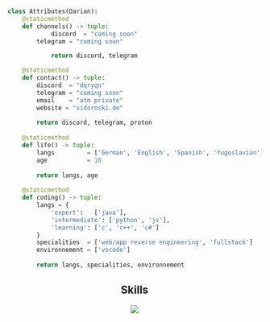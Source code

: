 <!-- <p align="center">
    <img alt="" src=https://img.shields.io/github/stars/dqryqn?style=for-the-badge&?affiliations=OWNER%2CCOLLABORATOR />
    <img alt="" src=https://komarev.com/ghpvc/?username=dqryqn&style=for-the-badge />
</p> -->

<p href="https://discord.gg/onlp" align="center">
    <img alt="" src=https://lanyard.cnrad.dev/api/715833900105990164>
</p>

```python
class Attributes(Darian):
	@staticmethod
	def channels() -> tuple:
            discord  = "coming soon"
	    telegram = "coming soon"

            return discord, telegram

	@staticmethod
	def contact() -> tuple:
	    discord  = "dqryqn"
	    telegram = "coming soon"
	    email    = "atm private"
	    website = "sidoroski.de"
	    
	    return discord, telegram, proton
	
	@staticmethod
	def life() -> tuple:
		langs         = ['German', 'English', 'Spanish', 'Yugoslavian']
		age           = 16
		
		return langs, age
	
	@staticmethod
	def coding() -> tuple:
		langs = {
			'expert':   ['java'],
			'intermediate': ['python', 'js'],
			'learning': ['c', 'c++', 'c#']
		}
		specialities  = ['web/app reverse engineering', 'fullstack']
		environnement = ['vscode']
		
		return langs, specialities, environnement

```
<h2 align="center">Skills </h2>

<p align="center">
  <a href="https://skillicons.dev">
    <img src="https://skillicons.dev/icons?i=java,python,js,css,html" />
  </a>
</p>

<p href="https://discord.gg/onlp" align="center">
    <img alt="" src="https://github-readme-stats.vercel.app/api?username=dqryqn&theme=tokyonight&show_icons=true">
</p>
